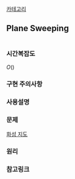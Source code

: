 [카테고리](/README.md)
## Plane Sweeping
```cpp

```
### 시간복잡도
$O()$   

### 구현 주의사항


### 사용설명


### 문제
[화성 지도](https://www.acmicpc.net/problem/3392)

### 원리


### 참고링크